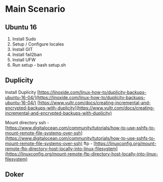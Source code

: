 # Main Scenario

## Ubuntu 16

1. Install Sudo
2. Setup / Configure locales
3. Install GIT
4. Install fail2ban
5. Install UFW
6. Run setup - bash setup.sh

## Duplicity

Install Duplicity
[https://linoxide.com/linux-how-to/duplicity-backups-ubuntu-16-04/](https://linoxide.com/linux-how-to/duplicity-backups-ubuntu-16-04/)
[https://www.vultr.com/docs/creating-incremental-and-encrypted-backups-with-duplicity](https://www.vultr.com/docs/creating-incremental-and-encrypted-backups-with-duplicity)

Mount directory
ssh - [https://www.digitalocean.com/community/tutorials/how-to-use-sshfs-to-mount-remote-file-systems-over-ssh](https://www.digitalocean.com/community/tutorials/how-to-use-sshfs-to-mount-remote-file-systems-over-ssh)
ftp - [https://linuxconfig.org/mount-remote-ftp-directory-host-locally-into-linux-filesystem](https://linuxconfig.org/mount-remote-ftp-directory-host-locally-into-linux-filesystem)

## Doker
